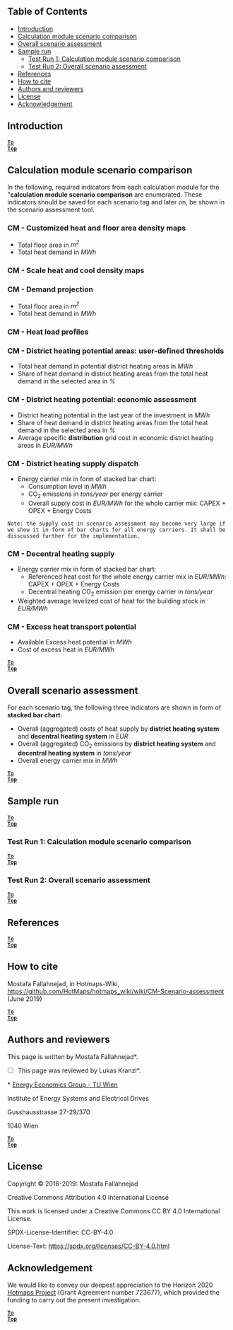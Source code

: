 ## Table of Contents

* [Introduction](#introduction)
* [Calculation module scenario comparison](#Calculation-module-scenario-comparison)
* [Overall scenario assessment](#Overall-scenario-assessment)
* [Sample run](#sample-run)
  * [Test Run 1: Calculation module scenario comparison](#test-run-1-calculation-module-scenario-comparison)
  * [Test Run 2: Overall scenario assessment](#test-run-2-overall-scenario-assessment)
* [References](#references)
* [How to cite](#how-to-cite)
* [Authors and reviewers](#authors-and-reviewers)
* [License](#license)
* [Acknowledgement](#acknowledgement)


## Introduction


<code><ins>**[To Top](#table-of-contents)**</ins></code>

## Calculation module scenario comparison

In the following, required indicators from each calculation module for the "**calculation module scenario comparison** are enumerated. These indicators should be saved for each scenario tag and later on, be shown in the scenario assessment tool.

### CM - Customized heat and floor area density maps

* Total floor area in _*m<sup>2</sup>*_
* Total heat demand in _*MWh*_


### CM - Scale heat and cool density maps



### CM - Demand projection

* Total floor area in _*m<sup>2</sup>*_
* Total heat demand in _*MWh*_


### CM - Heat load profiles



### CM - District heating potential areas: user-defined thresholds

* Total heat demand in potential district heating areas in *_MWh_*
* Share of heat demand in district heating areas from the total heat demand in the selected area in _*%*_

### CM - District heating potential: economic assessment

* District heating potential in the last year of the investment in _*MWh*_
* Share of heat demand in district heating areas from the total heat demand in the selected area in _*%*_
* Average specific **distribution** grid cost in economic district heating areas in _*EUR/MWh*_

### CM - District heating supply dispatch

* Energy carrier mix in form of stacked bar chart:
  * Consumption level in _*MWh*_
  * CO<sub>2</sub> emissions in _*tons/year*_ per energy carrier
  * Overall supply cost in _*EUR/MWh*_ for the whole carrier mix: CAPEX + OPEX + Energy Costs

```
Note: the supply cost in scenario assessment may become very large if we show it in form of bar charts for all energy carriers. It shall be disscussed further for the implementation.
```

### CM - Decentral heating supply

* Energy carrier mix in form of stacked bar chart:
  * Referenced heat cost for the whole energy carrier mix in _*EUR/MWh*_: CAPEX + OPEX + Energy Costs
  * Decentral heating CO<sub>2</sub> emission per energy carrier in _*tons/year*_
* Weighted average levelized cost of heat for the building stock in _*EUR/MWh*_


### CM - Excess heat transport potential

* Available Excess heat potential in _*MWh*_
* Cost of excess heat in _*EUR/MWh*_


<code><ins>**[To Top](#table-of-contents)**</ins></code>

## Overall scenario assessment

For each scenario tag, the following three indicators are shown in form of **stacked bar chart**:

* Overall (aggregated) costs of heat supply by **district heating system** and **decentral heating system** in _*EUR*_
* Overall (aggregated) CO<sub>2</sub> emissions by **district heating system** and **decentral heating system** in _*tons/year*_
* Overall energy carrier mix in _*MWh*_


<code><ins>**[To Top](#table-of-contents)**</ins></code>

## Sample run



<code><ins>**[To Top](#table-of-contents)**</ins></code>

### Test Run 1: Calculation module scenario comparison




<code><ins>**[To Top](#table-of-contents)**</ins></code>

### Test Run 2: Overall scenario assessment




<code><ins>**[To Top](#table-of-contents)**</ins></code>


## References


<code><ins>**[To Top](#table-of-contents)**</ins></code>

## How to cite

Mostafa Fallahnejad, in Hotmaps-Wiki, https://github.com/HotMaps/hotmaps_wiki/wiki/CM-Scenario-assessment (June 2019)


<code><ins>**[To Top](#table-of-contents)**</ins></code>

## Authors and reviewers

This page is written by Mostafa Fallahnejad\*.

- [ ] This page was reviewed by Lukas Kranzl\*.

\* [Energy Economics Group - TU Wien](https://eeg.tuwien.ac.at/)

Institute of Energy Systems and Electrical Drives

Gusshausstrasse 27-29/370

1040 Wien


<code><ins>**[To Top](#table-of-contents)**</ins></code>

## License

Copyright © 2016-2019: Mostafa Fallahnejad

Creative Commons Attribution 4.0 International License

This work is licensed under a Creative Commons CC BY 4.0 International License.

SPDX-License-Identifier: CC-BY-4.0

License-Text: https://spdx.org/licenses/CC-BY-4.0.html


## Acknowledgement

We would like to convey our deepest appreciation to the Horizon 2020 [Hotmaps Project](https://www.hotmaps-project.eu) (Grant Agreement number 723677), which provided the funding to carry out the present investigation.



<code><ins>**[To Top](#table-of-contents)**</ins></code>